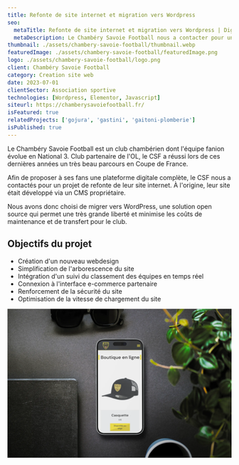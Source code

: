 ```yaml
---
title: Refonte de site internet et migration vers Wordpress
seo:
  metaTitle: Refonte de site internet et migration vers Wordpress | Digit Alp
  metaDescription: Le Chambéry Savoie Football nous a contacter pour un projet de refonte de leur site internet. Une ancienne version du site réalisée via un CMS propriétaire.
thumbnail: ./assets/chambery-savoie-football/thumbnail.webp
featuredImage: ./assets/chambery-savoie-football/featuredImage.png
logo: ./assets/chambery-savoie-football/logo.png
client: Chambéry Savoie Football
category: Creation site web
date: 2023-07-01
clientSector: Association sportive
technologies: [Wordpress, Elementor, Javascript]
siteurl: https://chamberysavoiefootball.fr/
isFeatured: true
relatedProjects: ['gojura', 'gastini', 'gaitoni-plomberie']
isPublished: true
---
```


Le Chambéry Savoie Football est un club chambérien dont l'équipe fanion évolue en National 3. Club partenaire de l'OL, le CSF a réussi lors de ces dernières années un très beau parcours en Coupe de France.

Afin de proposer à ses fans une plateforme digitale complète, le CSF nous a contactés pour un projet de refonte de leur site internet. À l'origine, leur site était développé via un CMS propriétaire.

Nous avons donc choisi de migrer vers WordPress, une solution open source qui permet une très grande liberté et minimise les coûts de maintenance et de transfert pour le club.

## Objectifs du projet

- Création d'un nouveau webdesign
- Simplification de l'arborescence du site
- Intégration d'un suivi du classement des équipes en temps réel
- Connexion à l'interface e-commerce partenaire
- Renforcement de la sécurité du site
- Optimisation de la vitesse de chargement du site

![version mobile du site wordpress du Chambéry Savoie Football](./assets/chambery-savoie-football/mockup_mobile.webp)
